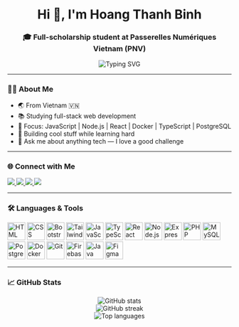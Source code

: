 <!-- PROFILE README for Hoang Thanh Binh -->

<h1 align="center">Hi 👋, I'm Hoang Thanh Binh</h1>
<h3 align="center">🎓 Full-scholarship student at Passerelles Numériques Vietnam (PNV)</h3>

<p align="center">
  <img src="https://readme-typing-svg.demolab.com?font=Fira+Code&size=22&pause=1000&color=0AFFEF&center=true&vCenter=true&width=435&lines=Fullstack+Developer+in+training;Always+Learning;Code.+Build.+Improve." alt="Typing SVG" />
</p>

---

### 🧑‍💻 About Me

- 🌏 From Vietnam 🇻🇳
- 📚 Studying full-stack web development
- 🔧 Focus: JavaScript | Node.js | React | Docker | TypeScript | PostgreSQL
- 🚀 Building cool stuff while learning hard
- 💬 Ask me about anything tech — I love a good challenge

---

### 🌐 Connect with Me

<p align="left">
  <a href="https://www.linkedin.com/in/binh-hoang-72796429b/" target="_blank">
    <img src="https://img.shields.io/badge/LinkedIn-%230077B5?style=for-the-badge&logo=linkedin&logoColor=white" />
  </a>
  <a href="https://fb.com/binh.hoang.16o3ejhwaw" target="_blank">
    <img src="https://img.shields.io/badge/Facebook-%231877F2?style=for-the-badge&logo=facebook&logoColor=white" />
  </a>
  <a href="https://instagram.com/binh.dev" target="_blank">
    <img src="https://img.shields.io/badge/Instagram-%23E4405F?style=for-the-badge&logo=instagram&logoColor=white" />
  </a>
  <a href="https://stackoverflow.com/users/binh-dev" target="_blank">
    <img src="https://img.shields.io/badge/StackOverflow-%23FE7A16?style=for-the-badge&logo=stackoverflow&logoColor=white" />
  </a>
</p>

---

### 🛠️ Languages & Tools

<p align="left">
  <img src="https://cdn.jsdelivr.net/gh/devicons/devicon/icons/html5/html5-original.svg" width="40" alt="HTML" />
  <img src="https://cdn.jsdelivr.net/gh/devicons/devicon/icons/css3/css3-original.svg" width="40" alt="CSS" />
  <img src="https://cdn.jsdelivr.net/gh/devicons/devicon/icons/bootstrap/bootstrap-plain-wordmark.svg" width="40" alt="Bootstrap" />
  <img src="https://cdn.jsdelivr.net/gh/devicons/devicon/icons/tailwindcss/tailwindcss-plain.svg" width="40" alt="Tailwind" />
  <img src="https://cdn.jsdelivr.net/gh/devicons/devicon/icons/javascript/javascript-original.svg" width="40" alt="JavaScript" />
  <img src="https://cdn.jsdelivr.net/gh/devicons/devicon/icons/typescript/typescript-original.svg" width="40" alt="TypeScript" />
  <img src="https://cdn.jsdelivr.net/gh/devicons/devicon/icons/react/react-original.svg" width="40" alt="React" />
  <img src="https://cdn.jsdelivr.net/gh/devicons/devicon/icons/nodejs/nodejs-original.svg" width="40" alt="Node.js" />
  <img src="https://cdn.jsdelivr.net/gh/devicons/devicon/icons/express/express-original.svg" width="40" alt="Express.js" />
  <img src="https://cdn.jsdelivr.net/gh/devicons/devicon/icons/php/php-original.svg" width="40" alt="PHP" />
  <img src="https://cdn.jsdelivr.net/gh/devicons/devicon/icons/mysql/mysql-original-wordmark.svg" width="40" alt="MySQL" />
  <img src="https://cdn.jsdelivr.net/gh/devicons/devicon/icons/postgresql/postgresql-original-wordmark.svg" width="40" alt="PostgreSQL" />
  <img src="https://cdn.jsdelivr.net/gh/devicons/devicon/icons/docker/docker-original.svg" width="40" alt="Docker" />
  <img src="https://cdn.jsdelivr.net/gh/devicons/devicon/icons/git/git-original.svg" width="40" alt="Git" />
  <img src="https://cdn.jsdelivr.net/gh/devicons/devicon/icons/firebase/firebase-plain-wordmark.svg" width="40" alt="Firebase" />
  <img src="https://cdn.jsdelivr.net/gh/devicons/devicon/icons/java/java-original.svg" width="40" alt="Java" />
  <img src="https://cdn.jsdelivr.net/gh/devicons/devicon/icons/figma/figma-original.svg" width="40" alt="Figma" />
</p>

---

### 📈 GitHub Stats

<p align="center">
  <img src="https://github-readme-stats.vercel.app/api?username=binhnexusx&show_icons=true&theme=tokyonight" alt="GitHub stats" />
  <br />
  <img src="https://github-readme-streak-stats.herokuapp.com/?user=binhnexusx&theme=tokyonight" alt="GitHub streak" />
  <br />
  <img src="https://github-readme-stats.vercel.app/api/top-langs/?username=binhnexusx&layout=compact&theme=tokyonight" alt="Top languages" />
</p>
